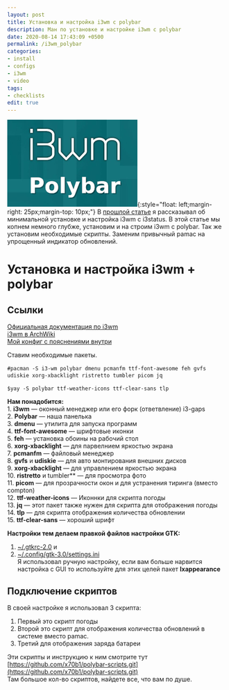 ```yaml
---
layout: post
title: Установка и настройка i3wm c polybar
description: Ман по установке и настройке i3wm с polybar
date: 2020-08-14 17:43:09 +0500
permalink: /i3wm_polybar
categories: 
- install
- configs
- i3wm
- video
tags:
- checklists
edit: true
---
```

![Тайлинг i3wm](../img/i3wm_polybar.jpg){:style="float: left;margin-right: 25px;margin-top: 10px;"} В [прошлой статье](https://ordanax.github.io/i3wm) я рассказывал об минимальной установке и настройка i3wm с i3status.
В этой статье мы копнем немного глубже, установим и на строим i3wm c polybar. Так же установим необходимые скрипты. Заменим привычный pamac на упрощенный индикатор обновлений.


# Установка и настройка i3wm + polybar

## Ссылки
[Официальная документация по i3wm](https://i3wm.org/docs/userguide.html)<br>
[i3wm в ArchWiki](https://wiki.archlinux.org/index.php/i3_%28%D0%A0%D1%83%D1%81%D1%81%D0%BA%D0%B8%D0%B9%29)<br>
[Мой конфиг с пояснениями внутри](https://github.com/ordanax/dots/tree/master/i3wm)<br>

Ставим необходимые пакеты.

```
#pacman -S i3-wm polybar dmenu pcmanfm ttf-font-awesome feh gvfs udiskie xorg-xbacklight ristretto tumbler picom jq
```
```
$yay -S polybar ttf-weather-icons ttf-clear-sans tlp
```

**Нам понадобится:** <br>
    1. **i3wm** — оконный менеджер или его форк (ответвление) i3-gaps <br>
    2. **Polybar** — наша панелька<br>
    3. **dmenu** — утилита для запуска программ <br>
    4. **ttf-font-awesome** — шрифтовые иконки <br>
    5. **feh** — установка обоины на рабочий стол <br>
    6. **xorg-xbacklight** — для парвелнием яркостью экрана<br>
    7. **pcmanfm** — файловый менеджер <br>
    8. **gvfs** и **udiskie** — для авто монтирования внешних дисков <br>
    9. **xorg-xbacklight** — для управлением яркостью экрана <br>
    10. **ristretto** и tumbler** — для просмотра фото <br>
    11. **picom** — для прозрачности окон и для устранения тиринга (вместо compton)<br>
    12. **ttf-weather-icons** — Иконнки для скрипта погоды<br>
    13. **jq** — этот пакет также нужен для скрипта для отображения погоды<br>
    14. **tlp** — для скрипта отображения количества обновлении<br>
    15. **ttf-clear-sans** — хороший шрифт<br>

**Настройки тем делаем правкой файлов настройки GTK:**
1. [~/.gtkrc-2.0](https://github.com/ordanax/dots/blob/master/3wm_v_3/gtkrc-2.0.tar.gz) и <br>
2. [~/.config/gtk-3.0/settings.ini](https://github.com/ordanax/dots/blob/master/3wm_v_3/gtk-3.0/settings.ini)<br> 
Я использовал ручную настройку, если вам больше нарвится настройка с GUI то используйте для этих целей пакет **lxappearance**


## Подключение скриптов

В своей настройке я использовал 3 скрипта:<br>
1) Первый это скрипт погоды<br>
2) Второй это скрипт для отображения количества обновлений в системе вместо pamac. <br>
3) Третий для отображения заряда батареи<br>

Эти скрипты и инструкцию к ним смотрите тут [https://github.com/x70b1/polybar-scripts.git](https://github.com/x70b1/polybar-scripts.git)<br>
Там большое кол-во скриптов, найдете все, что вам по душе.

